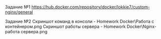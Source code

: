 Задание №1
https://hub.docker.com/repository/docker/lokkie7/custom-nginx/general

Задание №2
Скриншот команд в консоли - Homework Docker\Работа с контейнером.png
Скриншот работы сервера - Homework Docker\Nginx- работа сервера.png
